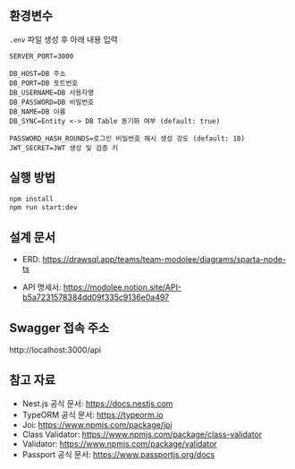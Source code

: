 ## 환경변수

`.env` 파일 생성 후 아래 내용 입력

```
SERVER_PORT=3000

DB_HOST=DB 주소
DB_PORT=DB 포트번호
DB_USERNAME=DB 사용자명
DB_PASSWORD=DB 비밀번호
DB_NAME=DB 이름
DB_SYNC=Entity <-> DB Table 동기화 여부 (default: true)

PASSWORD_HASH_ROUNDS=로그인 비밀번호 해시 생성 강도 (default: 10)
JWT_SECRET=JWT 생성 및 검증 키
```

## 실행 방법

```sh
npm install
npm run start:dev
```

## 설계 문서

- ERD: https://drawsql.app/teams/team-modolee/diagrams/sparta-node-ts

- API 명세서: https://modolee.notion.site/API-b5a7231578384dd09f335c9136e0a497

## Swagger 접속 주소

http://localhost:3000/api

## 참고 자료

- Nest.js 공식 문서: https://docs.nestjs.com
- TypeORM 공식 문서: https://typeorm.io
- Joi: https://www.npmjs.com/package/joi
- Class Validator: https://www.npmjs.com/package/class-validator
- Validator: https://www.npmjs.com/package/validator
- Passport 공식 문서: https://www.passportjs.org/docs
